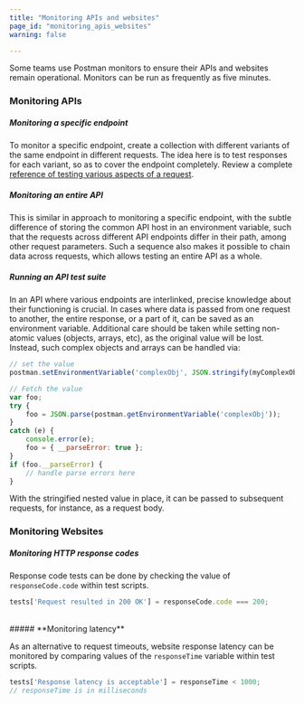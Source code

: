 ```yaml
---
title: "Monitoring APIs and websites"
page_id: "monitoring_apis_websites"
warning: false

---
```



Some teams use Postman monitors to ensure their APIs and websites remain operational. Monitors can be run as frequently as five minutes.

### Monitoring APIs

##### **Monitoring a specific endpoint**

To monitor a specific endpoint, create a collection with different variants of the same endpoint in different requests. The idea here is to test responses for each variant, so as to cover the endpoint completely. Review a complete [reference of testing various aspects of a request](/docs/postman/scripts/test_scripts).

##### **Monitoring an entire API**

This is similar in approach to monitoring a specific endpoint, with the subtle difference of storing the common API host in an environment variable, such that the requests across different API endpoints differ in their path, among other request parameters. Such a sequence also makes it possible to chain data across requests, which allows testing an entire API as a whole.

##### **Running an API test suite**

In an API where various endpoints are interlinked, precise knowledge about their functioning is crucial. In cases where data is passed from one request to another, the entire response, or a part of it, can be saved as an environment variable. Additional care should be taken while setting non-atomic values (objects, arrays, etc), as the original value will be lost. Instead, such complex objects and arrays can be handled via:

```js
// set the value 
postman.setEnvironmentVariable('complexObj', JSON.stringify(myComplexObjOrArray, null, 2));

// Fetch the value 
var foo; 
try { 
	foo = JSON.parse(postman.getEnvironmentVariable('complexObj')); 
} 
catch (e) { 
	console.error(e); 
	foo = { __parseError: true }; 
} 
if (foo.__parseError) { 
	// handle parse errors here
}
```

With the stringified nested value in place, it can be passed to subsequent requests, for instance, as a request body.

### Monitoring Websites

##### **Monitoring HTTP response codes**

Response code tests can be done by checking the value of `responseCode.code` within test scripts. 

```js
tests['Request resulted in 200 OK'] = responseCode.code === 200;
```
<br>
##### **Monitoring latency**

As an alternative to request timeouts, website response latency can be monitored by comparing values of the `responseTime` variable within test scripts.

```js
tests['Response latency is acceptable'] = responseTime < 1000; 
// responseTime is in milliseconds
```